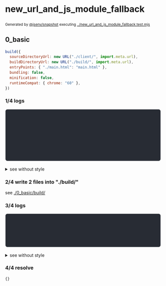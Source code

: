 # new_url_and_js_module_fallback

<sub>
  Generated by <a href="https://github.com/jsenv/core/tree/main/packages/independent/snapshot">@jsenv/snapshot</a> executing <a href="../new_url_and_js_module_fallback.test.mjs">../new_url_and_js_module_fallback.test.mjs</a>
</sub>

## 0_basic

```js
build({
  sourceDirectoryUrl: new URL("./client/", import.meta.url),
  buildDirectoryUrl: new URL("./build/", import.meta.url),
  entryPoints: { "./main.html": "main.html" },
  bundling: false,
  minification: false,
  runtimeCompat: { chrome: "60" },
})
```

### 1/4 logs

![img](0_basic/log_group.svg)

<details>
  <summary>see without style</summary>

```console

build "./main.html"
⠋ generate source graph
✔ generate source graph (done in <X> second)
⠋ generate build graph
✔ generate build graph (done in <X> second)
⠋ resync resource hints
✔ resync resource hints (done in <X> second)
⠋ write files in build directory

```

</details>


### 2/4 write 2 files into "./build/"

see [./0_basic/build/](./0_basic/build/)

### 3/4 logs

![img](0_basic/log_group_1.svg)

<details>
  <summary>see without style</summary>

```console
✔ write files in build directory (done in <X> second)
--- build files ---  
- html : 1 (17.5 kB / 100 %)
- other: 1 (0 B / 0 %)
- total: 2 (17.5 kB / 100 %)
--------------------
```

</details>


### 4/4 resolve

```js
{}
```